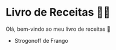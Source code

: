 # Livro de Receitas :man_cook:



Olá, bem-vindo ao meu livro de receitas :wave:

- Strogonoff de Frango

  